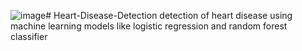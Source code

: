 ![image](https://github.com/Priyankagh2003/Heart-Disease-Detection/assets/117583004/f4586c34-8c33-4f4c-8862-91b1f363362f)# Heart-Disease-Detection
detection of heart disease using machine learning models like logistic regression and random forest classifier

